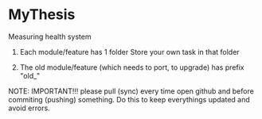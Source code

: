 # MyThesis
Measuring health system


1) Each module/feature has 1 folder
Store your own task in that folder

2) The old module/feature (which needs to port, to upgrade) has prefix "old_"

NOTE: IMPORTANT!!! please pull (sync) every time open github and before commiting (pushing) something. 
Do this to keep everythings updated and avoid errors. 

